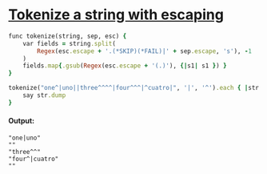 [1]: http://rosettacode.org/wiki/Tokenize_a_string_with_escaping

# [Tokenize a string with escaping][1]

```ruby
func tokenize(string, sep, esc) {
    var fields = string.split(
        Regex(esc.escape + '.(*SKIP)(*FAIL)|' + sep.escape, 's'), -1
    )
    fields.map{.gsub(Regex(esc.escape + '(.)'), {|s1| s1 }) }
}

tokenize("one^|uno||three^^^^|four^^^|^cuatro|", '|', '^').each { |str|
    say str.dump
}
```

#### Output:
```
"one|uno"
""
"three^^"
"four^|cuatro"
""
```
